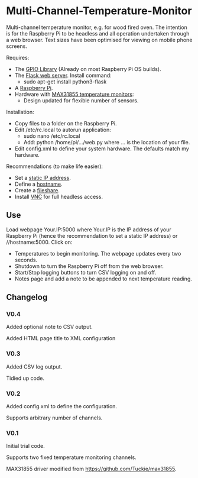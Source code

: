 # Multi-Channel-Temperature-Monitor
Multi-channel temperature monitor, e.g. for wood fired oven. The intention is for the Raspberry Pi to be headless and all operation undertaken through a web browser. Text sizes have been optimised for viewing on mobile phone screens.

Requires:
- The [GPIO Library](https://code.google.com/p/raspberry-gpio-python/) (Already on most Raspberry Pi OS builds).
- The [Flask web server](https://www.raspberrypi.org/learning/python-web-server-with-flask/worksheet/). Install command:
  - sudo apt-get install python3-flask
- A [Raspberry Pi](http://www.raspberrypi.org/).
- Hardware with [MAX31855 temperature monitors](https://www.maximintegrated.com/en/products/analog/sensors-and-sensor-interface/MAX31855.html):
  - Design updated for flexible number of sensors.

Installation:
- Copy files to a folder on the Raspberry Pi.
- Edit /etc/rc.local to autorun application:
   - sudo nano /etc/rc.local
   - Add: python /home/pi/.../web.py where ... is the location of your file.
- Edit config.xml to define your system hardware. The defaults match my hardware.
    
Recommendations (to make life easier):
- Set a [static IP address](https://www.modmypi.com/blog/tutorial-how-to-give-your-raspberry-pi-a-static-ip-address).
- Define a [hostname](http://www.simonthepiman.com/how_to_rename_my_raspberry_pi.php).
- Create a [fileshare](http://raspberrypihq.com/how-to-share-a-folder-with-a-windows-computer-from-a-raspberry-pi/).
- Install [VNC](https://www.raspberrypi.org/documentation/remote-access/vnc/) for full headless access.

## Use

Load webpage Your.IP:5000 where Your.IP is the IP address of your Raspberry Pi (hence the recommendation to set a static IP address) or //hostname:5000.
Click on:
- Temperatures to begin monitoring. The webpage updates every two seconds.
- Shutdown to turn the Raspberry Pi off from the web browser.
- Start/Stop logging buttons to turn CSV logging on and off.
- Notes page and add a note to be appended to next temperature reading.

## Changelog

### V0.4
Added optional note to CSV output.

Added HTML page title to XML configuration

### V0.3
Added CSV log output.

Tidied up code.

### V0.2
Added config.xml to define the configuration.

Supports arbitrary number of channels.

### V0.1
Initial trial code.

Supports two fixed temperature monitoring channels.

MAX31855 driver modified from https://github.com/Tuckie/max31855.
